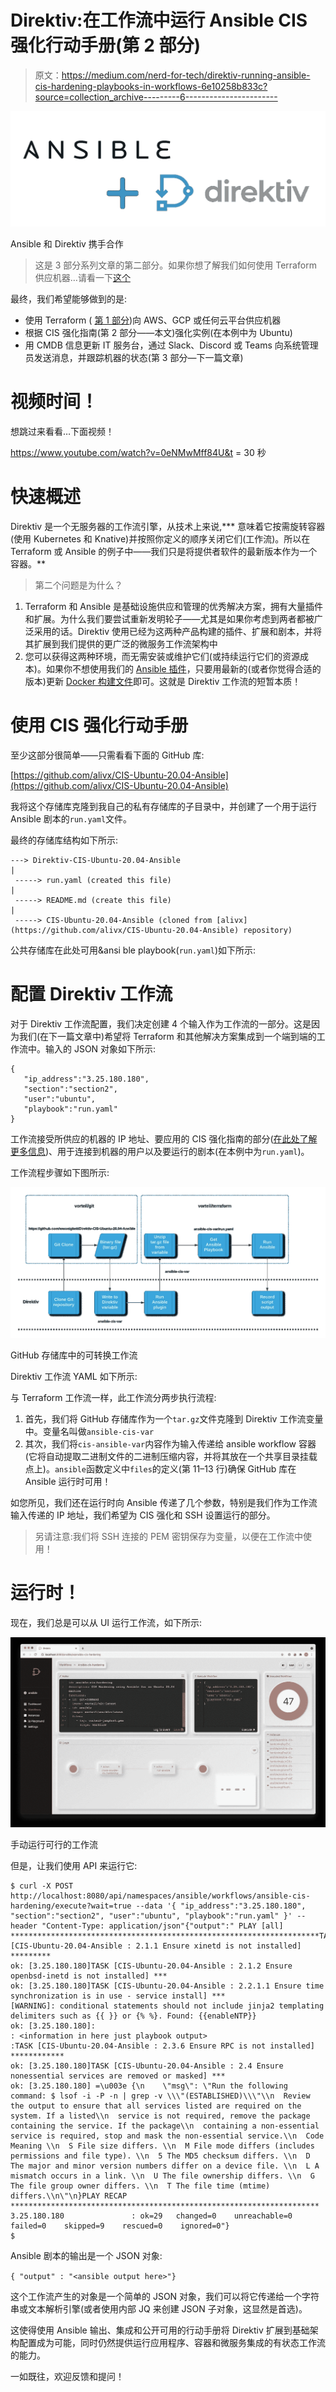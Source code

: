 # Direktiv:在工作流中运行 Ansible CIS 强化行动手册(第 2 部分)

> 原文：<https://medium.com/nerd-for-tech/direktiv-running-ansible-cis-hardening-playbooks-in-workflows-6e10258b833c?source=collection_archive---------6----------------------->

![](img/5f21d1baced044f8d65b7bce3725e843.png)

Ansible 和 Direktiv 携手合作

> 这是 3 部分系列文章的第二部分。如果你想了解我们如何使用 Terraform 供应机器…请看一下[这个](/nerd-for-tech/direktiv-building-a-machine-on-aws-using-terraform-without-a-terraform-environment-def24fe3221d)

最终，我们希望能够做到的是:

*   使用 Terraform ( [第 1 部分](/nerd-for-tech/direktiv-building-a-machine-on-aws-using-terraform-without-a-terraform-environment-def24fe3221d))向 AWS、GCP 或任何云平台供应机器
*   根据 CIS 强化指南(第 2 部分——本文)强化实例(在本例中为 Ubuntu)
*   用 CMDB 信息更新 IT 服务台，通过 Slack、Discord 或 Teams 向系统管理员发送消息，并跟踪机器的状态(第 3 部分—下一篇文章)

# 视频时间！

想跳过来看看…下面视频！

https://www.youtube.com/watch?v=0eNMwMff84U&t = 30 秒

# 快速概述

Direktiv 是一个无服务器的工作流引擎，从技术上来说,*** 意味着它按需旋转容器(使用 Kubernetes 和 Knative)并按照你定义的顺序关闭它们(工作流)。所以在 Terraform 或 Ansible 的例子中——我们只是将提供者软件的最新版本作为一个容器。**

> 第二个问题是为什么？

1.  Terraform 和 Ansible 是基础设施供应和管理的优秀解决方案，拥有大量插件和扩展。为什么我们要尝试重新发明轮子——尤其是如果你考虑到两者都被广泛采用的话。Direktiv 使用已经为这两种产品构建的插件、扩展和剧本，并将其扩展到我们提供的更广泛的微服务工作流架构中
2.  您可以获得这两种环境，而无需安装或维护它们(或持续运行它们的资源成本)。如果你不想使用我们的 [Ansible 插件](https://github.com/vorteil/direktiv-apps/tree/master/ansible)，只要用最新的(或者你觉得合适的版本)更新 [Docker 构建文件](https://github.com/vorteil/direktiv-apps/blob/master/ansible/Dockerfile)即可。这就是 Direktiv 工作流的短暂本质！

# 使用 CIS 强化行动手册

至少这部分很简单——只需看看下面的 GitHub 库:

[https://github.com/alivx/CIS-Ubuntu-20.04-Ansible](https://github.com/alivx/CIS-Ubuntu-20.04-Ansible)

我将这个存储库克隆到我自己的私有存储库的子目录中，并创建了一个用于运行 Ansible 剧本的`run.yaml`文件。

最终的存储库结构如下所示:

```
---> Direktiv-CIS-Ubuntu-20.04-Ansible
|
 -----> run.yaml (created this file)
|
 -----> README.md (create this file)
|
 -----> CIS-Ubuntu-20.04-Ansible (cloned from [alivx](https://github.com/alivx/CIS-Ubuntu-20.04-Ansible) repository)
```

公共存储库在此处可用&ansi ble playbook(`run.yaml`)如下所示:

# 配置 Direktiv 工作流

对于 Direktiv 工作流配置，我们决定创建 4 个输入作为工作流的一部分。这是因为我们(在下一篇文章中)希望将 Terraform 和其他解决方案集成到一个端到端的工作流中。输入的 JSON 对象如下所示:

```
{
   "ip_address":"3.25.180.180",
   "section":"section2",
   "user":"ubuntu",
   "playbook":"run.yaml"
}
```

工作流接受所供应的机器的 IP 地址、要应用的 CIS 强化指南的部分([在此处了解更多信息](https://github.com/wwonigkeit/Direktiv-CIS-Ubuntu-20.04-Ansible/blob/main/CIS-Ubuntu-20.04-Ansible/README.md#table-of-roles))、用于连接到机器的用户以及要运行的剧本(在本例中为`run.yaml`)。

工作流程步骤如下图所示:

![](img/a98f6c99de6a9d44c497b0e75099e316.png)

GitHub 存储库中的可转换工作流

Direktiv 工作流 YAML 如下所示:

与 Terraform 工作流一样，此工作流分两步执行流程:

1.  首先，我们将 GitHub 存储库作为一个`tar.gz`文件克隆到 Direktiv 工作流变量中。变量名叫做`ansible-cis-var`
2.  其次，我们将`cis-ansible-var`内容作为输入传递给 ansible workflow 容器(它将自动提取二进制文件的二进制压缩内容，并将其放在一个共享目录挂载点上)。`ansible`函数定义中`files`的定义(第 11–13 行)确保 GitHub 库在 Ansible 运行时可用！

如您所见，我们还在运行时向 Ansible 传递了几个参数，特别是我们作为工作流输入传递的 IP 地址，我们希望为 CIS 强化和 SSH 设置运行的部分。

> 另请注意:我们将 SSH 连接的 PEM 密钥保存为变量，以便在工作流中使用！

# 运行时！

现在，我们总是可以从 UI 运行工作流，如下所示:

![](img/600c19fbc2a053c4e410da9c84d0685a.png)

手动运行可行的工作流

但是，让我们使用 API 来运行它:

```
$ curl -X POST http://localhost:8080/api/namespaces/ansible/workflows/ansible-cis-hardening/execute?wait=true --data '{ "ip_address":"3.25.180.180", "section":"section2", "user":"ubuntu", "playbook":"run.yaml" }' --header "Content-Type: application/json"{"output":" PLAY [all] *********************************************************************TASK [CIS-Ubuntu-20.04-Ansible : 2.1.1 Ensure xinetd is not installed] *********
ok: [3.25.180.180]TASK [CIS-Ubuntu-20.04-Ansible : 2.1.2 Ensure openbsd-inetd is not installed] ***
ok: [3.25.180.180]TASK [CIS-Ubuntu-20.04-Ansible : 2.2.1.1 Ensure time synchronization is in use - service install] ***
[WARNING]: conditional statements should not include jinja2 templating
delimiters such as {{ }} or {% %}. Found: {{enableNTP}}
ok: [3.25.180.180]:
: <information in here just playbook output>
:TASK [CIS-Ubuntu-20.04-Ansible : 2.3.6 Ensure RPC is not installed] ************
ok: [3.25.180.180]TASK [CIS-Ubuntu-20.04-Ansible : 2.4 Ensure nonessential services are removed or masked] ***
ok: [3.25.180.180] =\u003e {\n    \"msg\": \"Run the following command: $ lsof -i -P -n | grep -v \\\"(ESTABLISHED)\\\"\\n  Review the output to ensure that all services listed are required on the system. If a listed\\n  service is not required, remove the package containing the service. If the package\\n  containing a non-essential service is required, stop and mask the non-essential service.\\n  Code Meaning \\n  S File size differs. \\n  M File mode differs (includes permissions and file type). \\n  5 The MD5 checksum differs. \\n  D The major and minor version numbers differ on a device file. \\n  L A mismatch occurs in a link. \\n  U The file ownership differs. \\n  G The file group owner differs. \\n  T The file time (mtime) differs.\\n\"\n}PLAY RECAP *********************************************************************
3.25.180.180               : ok=29   changed=0    unreachable=0    failed=0    skipped=9    rescued=0    ignored=0"}
$
```

Ansible 剧本的输出是一个 JSON 对象:

`{ "output" : "<ansible output here>"}`

这个工作流产生的对象是一个简单的 JSON 对象，我们可以将它传递给一个字符串或文本解析引擎(或者使用内部 JQ 来创建 JSON 子对象，这显然是首选)。

这使得使用 Ansible 输出、集成和公开可用的行动手册将 Direktiv 扩展到基础架构配置成为可能，同时仍然提供运行应用程序、容器和微服务集成的有状态工作流的能力。

一如既往，欢迎反馈和提问！